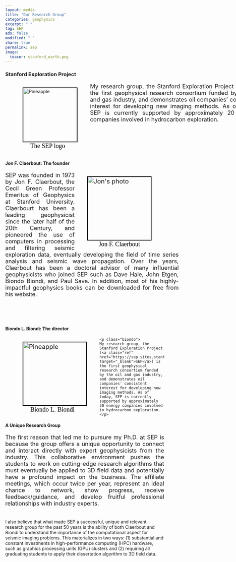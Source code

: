 ```yaml
---
layout: media
title: "Our Research Group"
categories: geophysics
excerpt: " "
tag: SEP
ads: false
modified: " "
share: true
permalink: sep
image:
  teaser: stanford_earth.png
---
```


<style>
    a.ref{
        text-decoration: none;
     }

     .top{
        text-align: justify;
        margin-left: 200px;
        font-size: 18px;
        margin-bottom: 120px;
        width: 600px;
     }  
     .jon{
        font-size: 18px;
        text-align: justify;
        margin-bottom: 90px;
        width: 550px;
     }    
     .biondo{
        font-size: 18px;
        margin-left: 230px;
        text-align: justify;
        margin-bottom: 180px;
        width: 570px;
     }  
     .bottom{
        font-size: 18px;
        margin-left: 0px;
        text-align: justify;

     }      
     .fig{
         width:170px;
         height:170px;
         margin-left:15px;
         border: 2px solid black;
         float:left;
     }  
     .fig-jon{
         width:200px;
         border: 2px solid black;
         float:right;
         font-size: 20px;
     }     
     .fig-biondo{
         width:200px;
         margin-left:15px;
         border: 2px solid black;
         font-size: 20px;
     }                   
     .fig-label{
         height: 0.0em;
         text-align:center;
         font-size: 20px;
         font-family: Calibri;
         color: black;
     }                       

     @media screen and (max-width: 800px){

         .top{
            text-align: justify;
            margin-left: 100px;
            font-size: 16px;
            margin-bottom: 80px;
            word-spacing: -2.5px;
            width: 300px;
         }  
         .jon{
            font-size: 14px;
            text-align: justify;
            width: 240px;
         }    

         .biondo{
            font-size: 14px;
            margin-left: 120px;
            text-align: justify;
            margin-bottom: 5.5em;
            word-spacing: -1.5px;
         }  
         .bottom{
            font-size: 14px;
            margin-left: 0px;
            text-align: justify;
            color: black;
         }     
         .fig{
             width:90px;
             height:90px;
             margin-left:15px;
             border: 2px solid black;
             float:left;
         }  
         .fig-jon{
             width:100px;
             margin-left:15px;
             border: 2px solid black;
             float:left;
         }          
         .fig-biondo{
             width:100px;
             margin-left:15px;
             border: 2px solid black;

         }                            
         .fig-label{
             height: 0.0em;
             text-align:center;
             font-size: 15px;
             font-family: Calibri;
             color: black;
         }                    
     }

 </style>


<h3>Stanford Exploration Project</h3>
<div>
<p>
    <figure style="float: left">
        <img src="{{ site.url }}/images/sep.png" alt="Pineapple" class="fig">
        <figcaption class="fig-label">The SEP logo</figcaption>            
        <!-- <img src="{{ site.url }}/images/sep.png" alt="Pineapple" style="width:170px; height:170px; margin-left:15px; border: 2px solid black;float:left">
        <figcaption style="height: 0.0em;text-align:center;font-size: 18px; font-family: Calibri; color: black">The SEP logo</figcaption>                    -->
    </figure>
</p>

<p class="top">
My research group, the Stanford Exploration Project (<a class="ref" href="https://sep.sites.stanford.edu" target="_blank">SEP</a>) is the first geophysical research consortium funded by the oil and gas industry, and demonstrates oil companies' consistent interest for developing new imaging methods. As of today, SEP is currently supported by approximately 20 energy companies involved in hydrocarbon exploration.
</p>
</div>

<h4>Jon F. Claerbout: The founder</h4>

<div>
<figure style="float: right">
    <img src="{{ site.url }}/images/jon.png" alt="Jon's photo" class="fig-jon">
    <figcaption class="fig-label">Jon F. Claerbout</figcaption>
</figure>

<p class="jon">
    SEP was founded in 1973 by <a class="ref" href="https://en.wikipedia.org/wiki/Jon_Claerbout" target="_blank">Jon F. Claerbout</a>, the Cecil Green Professor Emeritus of Geophysics at Stanford University. Claerbourt has been a leading geophysicist since the later half of the 20th Century, and pioneered the use of computers in processing and filtering seismic exploration data, eventually developing the field of time series analysis and seismic wave propagation. Over the years, Claerbout has been a doctoral advisor of many influential geophysicists who joined SEP such as <a class="ref" href="https://wiki.seg.org/wiki/David_Hale" target="_blank">Dave Hale</a>, <a class="ref" href="https://wiki.seg.org/wiki/John_Etgen" target="_blank">John Etgen</a>, <a class="ref" href="https://wiki.seg.org/wiki/Biondo_Biondi" target="_blank">Biondo Biondi</a>, and <a class="ref" href="https://wiki.seg.org/wiki/Paul_Sava">Paul Sava</a>. In addition, most of his highly-impactful geophysics books can be downloaded for free from his <a class="ref" href="http://sepwww.stanford.edu/sep/jon/" target="_blank">website</a>.
</p>
</div>

<h4>Biondo L. Biondi: The director</h4>
<div>
    <figure style="float: left">
    <img src="{{ site.url }}/images/biondo.png" alt="Pineapple" class="fig-biondo">
    <figcaption class="fig-label">Biondo L. Biondi</figcaption>
    </figure>

    <p class="biondo">
    My research group, the Stanford Exploration Project (<a class="ref" href="https://sep.sites.stanford.edu" target="_blank">SEP</a>) is the first geophysical research consortium funded by the oil and gas industry, and demonstrates oil companies' consistent interest for developing new imaging methods. As of today, SEP is currently supported by approximately 20 energy companies involved in hydrocarbon exploration.
    </p>
</div>

<h4>A Unique Research Group</h4>
<p class="bottom">
The first reason that led me to pursure my Ph.D. at SEP is because the group offers a unique opportunity to connect and interact directly with expert geophysicists from the industry. This collaborative environment pushes the students to work on cutting-edge research algorithms that must eventually be applied to 3D field data and potentially have a profound impact on the business. The affiliate meetings, which occur twice per year, represent an ideal chance to network, show progress, receive feedback/guidance, and develop fruitful professional relationships with industry experts.<br/><br/>

I also believe that what made SEP a successful, unique and relevant research group for the past 50 years is the ability of both Claerbout and Biondi to understand the importance of the computational aspect for seismic imaging problems. This materializes in two ways: (1) substantial and constant investments in high-performance computing (HPC) hardware, such as graphics processing units (GPU) clusters and (2) requiring all graduating students to apply their dissertation algorithm to 3D field data.
</p>
